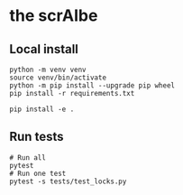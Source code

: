 # the scrAIbe

## Local install
    python -m venv venv
    source venv/bin/activate
    python -m pip install --upgrade pip wheel
    pip install -r requirements.txt

    pip install -e .

## Run tests

    # Run all
    pytest
    # Run one test
    pytest -s tests/test_locks.py

